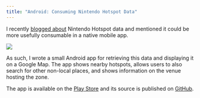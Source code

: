 ```yaml
---
title: "Android: Consuming Nintendo Hotspot Data"
---
```


<p>I recently <a href="https://will.now.sh/blog/2015/5/12/nintendos-hotspot-api" target="_blank">blogged about</a> Nintendo Hotspot data and mentioned it could be more usefully consumable in a native mobile app.</p>

<img src="/media/blog/android-hotspot.png" class="left">

<p>As such, I wrote a small Android app for retrieving this data and displaying it on a Google Map. The app shows nearby hotspots, allows users to also search for other non-local places, and shows information on the venue hosting the zone.</p>

<p>The app is available on the <a href="https://play.google.com/store/apps/details?id=net.flyingsparx.spotpassandroid" target="_blank">Play Store</a> and its source is published on <a href="https://github.com/willwebberley/NZone-finder" target="_blank">GitHub</a>.</p>

<div class="clear"></div>
